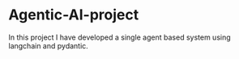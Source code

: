 # Agentic-AI-project
In this project I have developed a single agent based system using langchain and pydantic.
